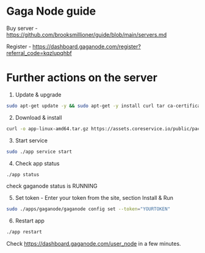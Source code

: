 # Gaga Node guide

Buy server - https://github.com/brooksmillioner/guide/blob/main/servers.md

Register - https://dashboard.gaganode.com/register?referral_code=kqzlupqhbf

# Further actions on the server

1. Update & upgrade
```bash
sudo apt-get update -y && sudo apt-get -y install curl tar ca-certificates
```
2. Download & install
```bash
curl -o app-linux-amd64.tar.gz https://assets.coreservice.io/public/package/22/app/1.0.3/app-1_0_3.tar.gz && tar -zxf app-linux-amd64.tar.gz && rm -f app-linux-amd64.tar.gz && cd ./app-linux-amd64 && sudo ./app service install
```
3. Start service
```bash
sudo ./app service start
```
4. Check app status
```bash
./app status
```
check gaganode status is RUNNING

5. Set token - Enter your token from the site, section Install & Run
```bash
sudo ./apps/gaganode/gaganode config set --token="YOURTOKEN"
```
6. Restart app
```bash
./app restart
```
Check https://dashboard.gaganode.com/user_node in a few minutes.
